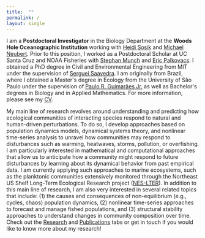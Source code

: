 ```yaml
---
title:  ""
permalink: /
layout: single
---
```


I am a **Postdoctoral Investigator** in the Biology Department at the **Woods Hole Oceanographic Institution** working with [Heidi Sosik](https://www2.whoi.edu/staff/hsosik/) and [Michael Neubert](https://www.whoi.edu/profile/mneubert/). Prior to this position, I worked as a Postdoctoral Scholar at UC Santa Cruz and NOAA Fisheries with [Stephan Munch](https://sbmunch.sites.ucsc.edu) and [Eric Palkovacs](https://palkovacs.eeb.ucsc.edu). I obtained a PhD degree in Civil and Environmental Engineering from MIT under the supervision of [Serguei Saavedra](https://sites.google.com/site/sergueisaavedra/). I am originally from Brazil, where I obtained a Master's degree in Ecology from the University of São Paulo under the supervision of [Paulo R. Guimarães Jr.](http://guimaraeslab.weebly.com/) as well as Bachelor's degrees in Biology and in Applied Mathematics. For more information, please see my [CV](https://lucaspdmedeiros.github.io/files/Medeiros_CV.pdf).

My main line of research revolves around understanding and predicting how ecological communities of interacting species respond to natural and human-driven perturbations. To do so, I develop approaches based on population dynamics models, dynamical systems theory, and nonlinear time-series analysis to unravel how communities may respond to disturbances such as warming, heatwaves, storms, pollution, or overfishing. I am particularly interested in mathematical and computational approaches that allow us to anticipate how a community might respond to future disturbances by learning about its dynamical behavior from past empirical data. I am currently applying such approaches to marine ecosystems, such as the planktonic communities extensively monitored through the Northeast US Shelf Long-Term Ecological Research project ([NES-LTER](https://nes-lter.whoi.edu)). In addition to this main line of research, I am also very interested in several related topics that include: (1) the causes and consequences of non-equilibrium (e.g., cycles, chaos) population dynamics, (2) nonlinear time-series approaches to forecast and manage fished populations, and (3) structural stability approaches to understand changes in community composition over time. Check out the [Research](https://lucaspdmedeiros.github.io/_pages/Research) and [Publications](https://lucaspdmedeiros.github.io/_pages/Publications) tabs or get in touch if you would like to know more about my research!
